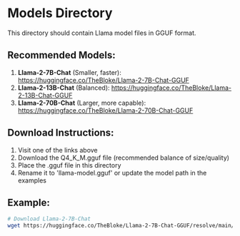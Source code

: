 # Models Directory

This directory should contain Llama model files in GGUF format.

## Recommended Models:

1. **Llama-2-7B-Chat** (Smaller, faster): https://huggingface.co/TheBloke/Llama-2-7B-Chat-GGUF
2. **Llama-2-13B-Chat** (Balanced): https://huggingface.co/TheBloke/Llama-2-13B-Chat-GGUF
3. **Llama-2-70B-Chat** (Larger, more capable): https://huggingface.co/TheBloke/Llama-2-70B-Chat-GGUF

## Download Instructions:

1. Visit one of the links above
2. Download the Q4_K_M.gguf file (recommended balance of size/quality)
3. Place the .gguf file in this directory
4. Rename it to 'llama-model.gguf' or update the model path in the examples

## Example:
```bash
# Download Llama-2-7B-Chat
wget https://huggingface.co/TheBloke/Llama-2-7B-Chat-GGUF/resolve/main/llama-2-7b-chat.Q4_K_M.gguf -O models/llama-model.gguf
```

